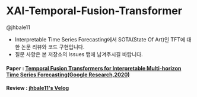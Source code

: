 # XAI-Temporal-Fusion-Transformer
@jhbale11
- Interpretable Time Series Forecasting에서 SOTA(State Of Art)인 TFT에 대한 논문 리뷰와 코드 구현입니다.
- 질문 사항은 본 저장소의 Issues 탭에 남겨주시길 바랍니다.

#### Paper : [Temporal Fusion Transformers for Interpretable Multi-horizon Time Series Forecasting(Google Research,2020)](https://arxiv.org/pdf/1912.09363.pdf)

#### Review : [jhbale11's Velog](https://velog.io/@jhbale11/Temporal-Fusion-Transformer2020%EB%85%BC%EB%AC%B8-%EB%A6%AC%EB%B7%B0)
